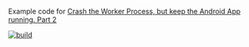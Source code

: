 Example code for [Crash the Worker Process, but keep the Android App running. Part 2](https://www.ViliusSutkus89.com/posts/crash-the-worker-process-but-keep-the-android-app-running-part-2/)

[![build](https://github.com/ViliusSutkus89/CrashAndNotBurn/actions/workflows/build.yml/badge.svg)](https://github.com/ViliusSutkus89/CrashAndNotBurn/actions/workflows/build.yml)
